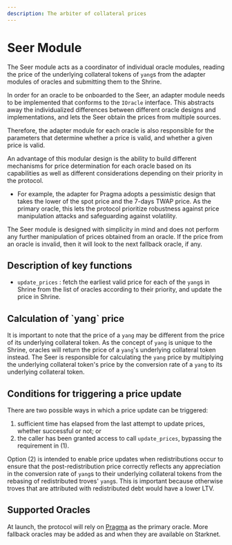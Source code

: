 ```yaml
---
description: The arbiter of collateral prices
---
```


# Seer Module

The Seer module acts as a coordinator of individual oracle modules, reading the price of the underlying collateral tokens of `yang`s from the adapter modules of oracles and submitting them to the Shrine.

In order for an oracle to be onboarded to the Seer, an adapter module needs to be implemented that conforms to the `IOracle` interface. This abstracts away the individualized differences between different oracle designs and implementations, and lets the Seer obtain the prices from multiple sources.&#x20;

Therefore, the adapter module for each oracle is also responsible for the parameters that determine whether a price is valid, and whether a given price is valid.

An advantage of this modular design is the ability to build different mechanisms for price determination for each oracle based on its capabilities as well as different considerations depending on their priority in the protocol.&#x20;

* For example, the adapter for Pragma adopts a pessimistic design that takes the lower of the spot price and the 7-days TWAP price. As the primary oracle, this lets the protocol prioritize robustness against price manipulation attacks and safeguarding against volatility.

The Seer module is designed with simplicity in mind and does not perform any further manipulation of prices obtained from an oracle. If the price from an oracle is invalid, then it will look to the next fallback oracle, if any.

## Description of key functions

* &#x20;`update_prices` : fetch the earliest valid price for each of the `yang`s in Shrine from the list of oracles according to their priority, and update the price in Shrine.

## Calculation of \`yang\` price

It is important to note that the price of a `yang` may be different from the price of its underlying collateral token. As the concept of `yang` is unique to the Shrine, oracles will return the price of a `yang`'s underlying collateral token instead. The Seer is responsible for calculating the `yang` price by multiplying the underlying collateral token's price by the conversion rate of a `yang` to its underlying collateral token.

## Conditions for triggering a price update

There are two possible ways in which a price update can be triggered:

1. sufficient time has elapsed from the last attempt to update prices, whether successful or not; or
2. the caller has been granted access to call `update_prices`, bypassing the requirement in (1).

Option (2) is intended to enable price updates when redistributions occur to ensure that the post-redistribution price correctly reflects any appreciation in the conversion rate of `yang`s to their underlying collateral tokens from the rebasing of redistributed troves' `yang`s. This is important because otherwise troves that are attributed with redistributed debt would have a lower LTV.&#x20;

## Supported Oracles

At launch, the protocol will rely on [Pragma](https://www.pragma.build/) as the primary oracle. More fallback oracles may be added as and when they are available on Starknet.

